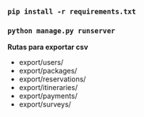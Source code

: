 ### ```pip install -r requirements.txt```
### ```python manage.py runserver```

**Rutas para exportar csv**
- export/users/ 
- export/packages/ 
- export/reservations/ 
- export/itineraries/
- export/payments/
- export/surveys/
